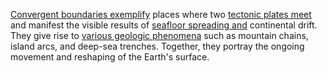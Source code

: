 
[Convergent boundaries exemplify](1/3/2/1/3/.Convergent%20Boundaries) places where two [tectonic plates meet](1/3/2/1/3/.Convergent%20Boundaries) and manifest the visible results of [seafloor spreading and](1/3/2/1/2/.Seafloor%20Spreading) continental drift. They give rise to [various geologic phenomena](1/3/2/1/.Plate%20Tectonics) such as mountain chains, island arcs, and deep-sea trenches. Together, they portray the ongoing movement and reshaping of the Earth's surface.

